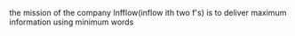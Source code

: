 the mission of the company Infflow(inflow ith two f's) is to deliver maximum information using minimum words